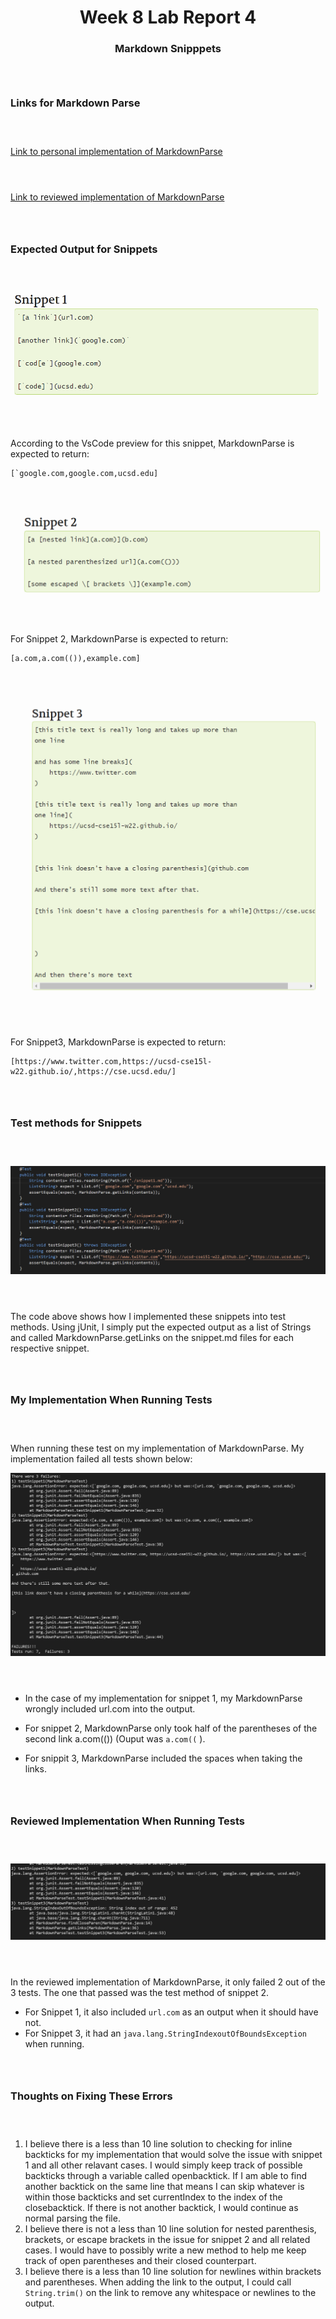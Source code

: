 <h1 align="center">
Week 8 Lab Report 4
</h1>
<h3 align= "center"> 

Markdown Snipppets

</h3>

<div style = "padding: 1em;">
</div>

### **Links for Markdown Parse**

<div style = "padding: 1em;">
</div>

[Link to personal implementation of MarkdownParse](https://github.com/SkylerGoh/markdown-parse-group.git)

<div style = "padding: 1em;">
</div>

[Link to reviewed implementation of MarkdownParse](https://github.com/SkylerGoh/markdown-parse-lab8.git)

<div style = "padding: 1em;">
</div>

### **Expected Output for Snippets**

<div style = "padding: 1em;">
</div>

![Snippet1](Lab4Screenshots\Snippet1.png)

<div style = "padding: 1em;">
</div>

According to the VsCode preview for this snippet, MarkdownParse 
is expected to return:  
```
[`google.com,google.com,ucsd.edu]
```
<div style = "padding: 1em;">
</div>

![Snippet2](Lab4Screenshots\Snippet2.png)

<div style = "padding: 1em;">
</div>

For Snippet 2, MarkdownParse is expected to return:  
```
[a.com,a.com(()),example.com]
```

<div style = "padding: 1em;">
</div>

![Snippet3](Lab4Screenshots\Snippet3.png)

<div style = "padding: 1em;">
</div>

For Snippet3, MarkdownParse is expected to return: 

```
[https://www.twitter.com,https://ucsd-cse15l-w22.github.io/,https://cse.ucsd.edu/]
```

<div style = "padding: 1em;">
</div>

### **Test methods for Snippets**

<div style = "padding: 1em;">
</div>

![SnippetTests](Lab4Screenshots\SnippetTests.png)

<div style = "padding: 1em;">
</div>

The code above shows how I implemented these snippets into test methods. Using jUnit, I simply put the expected output as a list of Strings and called MarkdownParse.getLinks on the snippet.md files for each respective snippet. 

<div style = "padding: 1em;">
</div>

### **My Implementation When Running Tests**

<div style = "padding: 1em;">
</div>

When running these test on my implementation of MarkdownParse. My implementation failed all tests shown below:

![MyImplementation](Lab4Screenshots\MyImplementationOutput.png)

<div style = "padding: 1em;">
</div>

* In the case of my implementation for snippet 1, my MarkdownParse wrongly included url.com into the output. 

* For snippet 2, MarkdownParse only took half of the parentheses of the second link a.com(()) (Ouput was `a.com((` ).

* For snippit 3, MarkdownParse included the spaces when taking the links. 

<div style = "padding: 1em;">
</div>

### **Reviewed Implementation When Running Tests**

<div style = "padding: 1em;">
</div>

![ReviewedImplementation](Lab4Screenshots\ReviewedImplementationOutput.png)

<div style = "padding: 1em;">
</div>

In the reviewed implementation of MarkdownParse, it only failed 2 out of the 3 tests. The one that passed was the test method of snippet 2. 

* For Snippet 1, it also included `url.com` as an output when it should have not.
* For Snippet 3, it had an `java.lang.StringIndexoutOfBoundsException` when running. 

<div style = "padding: 1em;">
</div>

### **Thoughts on Fixing These Errors**

<div style = "padding: 1em;">
</div>

1. I believe there is a less than 10 line solution to checking for inline backticks
for my implementation that would solve the issue with snippet 1 and all other
relavant cases. I would simply keep track of possible backticks through a variable called openbacktick. If I am able to find another backtick on the same line that means I can skip whatever is within those backticks and set currentIndex to the index of the closebacktick. If there is not another backtick, I would continue as normal parsing the file.
2. I believe there is not a less than 10 line solution for nested parenthesis, brackets, or escape brackets in the issue for snippet 2 and all related cases. I would have to possibly write a new method to help me keep track of open parentheses and their closed counterpart. 
3. I believe there is a less than 10 line solution for newlines within brackets and parentheses. When adding the link to the output, I could call `String.trim()` on the link to remove any whitespace or newlines to the output. 





